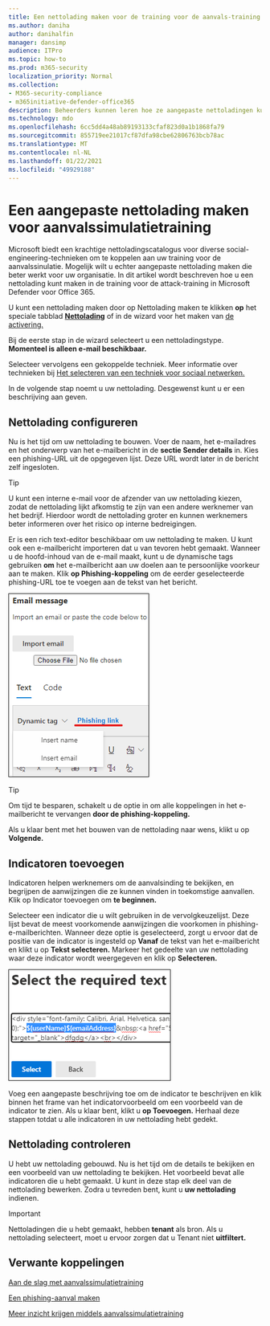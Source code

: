 ```yaml
---
title: Een nettolading maken voor de training voor de aanvals-training
ms.author: daniha
author: danihalfin
manager: dansimp
audience: ITPro
ms.topic: how-to
ms.prod: m365-security
localization_priority: Normal
ms.collection:
- M365-security-compliance
- m365initiative-defender-office365
description: Beheerders kunnen leren hoe ze aangepaste nettoladingen kunnen maken voor training voor de aanvalstraining voor de aanval in Microsoft Defender voor Office 365.
ms.technology: mdo
ms.openlocfilehash: 6cc5dd4a48ab89193133cfaf823d0a1b1868fa79
ms.sourcegitcommit: 855719ee21017cf87dfa98cbe62806763bcb78ac
ms.translationtype: MT
ms.contentlocale: nl-NL
ms.lasthandoff: 01/22/2021
ms.locfileid: "49929188"
---
```

# <a name="create-a-custom-payload-for-attack-simulation-training"></a>Een aangepaste nettolading maken voor aanvalssimulatietraining

Microsoft biedt een krachtige nettoladingscatalogus voor diverse social-engineering-technieken om te koppelen aan uw training voor de aanvalssinulatie. Mogelijk wilt u echter aangepaste nettolading maken die beter werkt voor uw organisatie. In dit artikel wordt beschreven hoe u een nettolading kunt maken in de training voor de attack-training in Microsoft Defender voor Office 365.

U kunt een nettolading maken door op Nettolading maken te klikken **op** het speciale tabblad [ **Nettolading**](https://security.microsoft.com/attacksimulator?viewid=payload) of in de wizard voor het maken van [de activering.](attack-simulation-training.md#selecting-a-payload)

Bij de eerste stap in de wizard selecteert u een nettoladingstype. **Momenteel is alleen e-mail beschikbaar.**

Selecteer vervolgens een gekoppelde techniek. Meer informatie over technieken bij [Het selecteren van een techniek voor sociaal netwerken.](attack-simulation-training.md#selecting-a-social-engineering-technique)

In de volgende stap noemt u uw nettolading. Desgewenst kunt u er een beschrijving aan geven.

## <a name="configure-payload"></a>Nettolading configureren

Nu is het tijd om uw nettolading te bouwen. Voer de naam, het e-mailadres en het onderwerp van het e-mailbericht in de **sectie Sender details** in. Kies een phishing-URL uit de opgegeven lijst. Deze URL wordt later in de bericht zelf ingesloten.

> [!TIP]
> U kunt een interne e-mail voor de afzender van uw nettolading kiezen, zodat de nettolading lijkt afkomstig te zijn van een andere werknemer van het bedrijf. Hierdoor wordt de nettolading groter en kunnen werknemers beter informeren over het risico op interne bedreigingen.

Er is een rich text-editor beschikbaar om uw nettolading te maken. U kunt ook een e-mailbericht importeren dat u van tevoren hebt gemaakt. Wanneer u de hoofd-inhoud van de e-mail maakt, kunt u de dynamische tags gebruiken **om** het e-mailbericht aan uw doelen aan te persoonlijke voorkeur aan te maken. Klik **op Phishing-koppeling** om de eerder geselecteerde phishing-URL toe te voegen aan de tekst van het bericht.

![Phishing-koppeling en dynamische tags gemarkeerd bij het maken van nettolading voor Microsoft Defender voor Office 365](../../media/attack-sim-preview-payload-email-body.png)

> [!TIP]
> Om tijd te besparen, schakelt u de optie in om alle koppelingen in het e-mailbericht te vervangen **door de phishing-koppeling.**

Als u klaar bent met het bouwen van de nettolading naar wens, klikt u op **Volgende.**

## <a name="adding-indicators"></a>Indicatoren toevoegen

Indicatoren helpen werknemers om de aanvalsinding te bekijken, en begrijpen de aanwijzingen die ze kunnen vinden in toekomstige aanvallen. Klik op Indicator toevoegen om **te beginnen.**

Selecteer een indicator die u wilt gebruiken in de vervolgkeuzelijst. Deze lijst bevat de meest voorkomende aanwijzingen die voorkomen in phishing-e-mailberichten. Wanneer deze optie is geselecteerd, zorgt u ervoor dat de positie van de indicator is ingesteld op **Vanaf** de tekst van het e-mailbericht en klikt u op **Tekst selecteren.** Markeer het gedeelte van uw nettolading waar deze indicator wordt weergegeven en klik op **Selecteren.**

![Gemarkeerde tekst in berichttekst om toe te voegen aan een indicator in de training voor de aanvalstraining](../../media/attack-sim-preview-select-text.png)

Voeg een aangepaste beschrijving toe om de indicator te beschrijven en klik binnen het frame van het indicatorvoorbeeld om een voorbeeld van de indicator te zien. Als u klaar bent, klikt u **op Toevoegen.** Herhaal deze stappen totdat u alle indicatoren in uw nettolading hebt gedekt.

## <a name="review-payload"></a>Nettolading controleren

U hebt uw nettolading gebouwd. Nu is het tijd om de details te bekijken en een voorbeeld van uw nettolading te bekijken. Het voorbeeld bevat alle indicatoren die u hebt gemaakt. U kunt in deze stap elk deel van de nettolading bewerken. Zodra u tevreden bent, kunt u **uw nettolading** indienen.

> [!IMPORTANT]
> Nettoladingen die u hebt gemaakt, hebben **tenant** als bron. Als u nettolading selecteert, moet u ervoor zorgen dat u Tenant niet **uitfiltert.**

## <a name="related-links"></a>Verwante koppelingen

[Aan de slag met aanvalssimulatietraining](attack-simulation-training-get-started.md)

[Een phishing-aanval maken](attack-simulation-training.md)

[Meer inzicht krijgen middels aanvalssimulatietraining](attack-simulation-training-insights.md)
